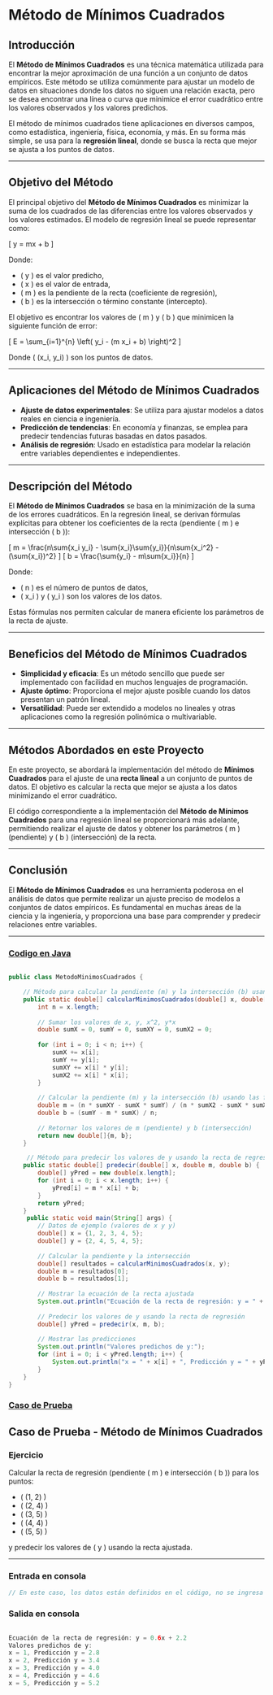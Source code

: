 # **Método de Mínimos Cuadrados**

## **Introducción**

El **Método de Mínimos Cuadrados** es una técnica matemática utilizada para encontrar la mejor aproximación de una función a un conjunto de datos empíricos. Este método se utiliza comúnmente para ajustar un modelo de datos en situaciones donde los datos no siguen una relación exacta, pero se desea encontrar una línea o curva que minimice el error cuadrático entre los valores observados y los valores predichos.

El método de mínimos cuadrados tiene aplicaciones en diversos campos, como estadística, ingeniería, física, economía, y más. En su forma más simple, se usa para la **regresión lineal**, donde se busca la recta que mejor se ajusta a los puntos de datos.

---

## **Objetivo del Método**

El principal objetivo del **Método de Mínimos Cuadrados** es minimizar la suma de los cuadrados de las diferencias entre los valores observados y los valores estimados. El modelo de regresión lineal se puede representar como:

\[
y = mx + b
\]

Donde:
- \( y \) es el valor predicho,
- \( x \) es el valor de entrada,
- \( m \) es la pendiente de la recta (coeficiente de regresión),
- \( b \) es la intersección o término constante (intercepto).

El objetivo es encontrar los valores de \( m \) y \( b \) que minimicen la siguiente función de error:

\[
E = \sum_{i=1}^{n} \left( y_i - (m x_i + b) \right)^2
\]

Donde \( (x_i, y_i) \) son los puntos de datos.

---

## **Aplicaciones del Método de Mínimos Cuadrados**

- **Ajuste de datos experimentales**: Se utiliza para ajustar modelos a datos reales en ciencia e ingeniería.
- **Predicción de tendencias**: En economía y finanzas, se emplea para predecir tendencias futuras basadas en datos pasados.
- **Análisis de regresión**: Usado en estadística para modelar la relación entre variables dependientes e independientes.

---

## **Descripción del Método**

El **Método de Mínimos Cuadrados** se basa en la minimización de la suma de los errores cuadráticos. En la regresión lineal, se derivan fórmulas explícitas para obtener los coeficientes de la recta (pendiente \( m \) e intersección \( b \)):

\[
m = \frac{n\sum{x_i y_i} - \sum{x_i}\sum{y_i}}{n\sum{x_i^2} - (\sum{x_i})^2}
\]
\[
b = \frac{\sum{y_i} - m\sum{x_i}}{n}
\]

Donde:
- \( n \) es el número de puntos de datos,
- \( x_i \) y \( y_i \) son los valores de los datos.

Estas fórmulas nos permiten calcular de manera eficiente los parámetros de la recta de ajuste.

---

## **Beneficios del Método de Mínimos Cuadrados**

- **Simplicidad y eficacia**: Es un método sencillo que puede ser implementado con facilidad en muchos lenguajes de programación.
- **Ajuste óptimo**: Proporciona el mejor ajuste posible cuando los datos presentan un patrón lineal.
- **Versatilidad**: Puede ser extendido a modelos no lineales y otras aplicaciones como la regresión polinómica o multivariable.

---

## **Métodos Abordados en este Proyecto**

En este proyecto, se abordará la implementación del método de **Mínimos Cuadrados** para el ajuste de una **recta lineal** a un conjunto de puntos de datos. El objetivo es calcular la recta que mejor se ajusta a los datos minimizando el error cuadrático.

El código correspondiente a la implementación del **Método de Mínimos Cuadrados** para una regresión lineal se proporcionará más adelante, permitiendo realizar el ajuste de datos y obtener los parámetros \( m \) (pendiente) y \( b \) (intersección) de la recta.

---

## **Conclusión**

El **Método de Mínimos Cuadrados** es una herramienta poderosa en el análisis de datos que permite realizar un ajuste preciso de modelos a conjuntos de datos empíricos. Es fundamental en muchas áreas de la ciencia y la ingeniería, y proporciona una base para comprender y predecir relaciones entre variables.

---

### [Codigo en Java](MinimosCuadrados.java)

```java

public class MetodoMinimosCuadrados {

    // Método para calcular la pendiente (m) y la intersección (b) usando el método de mínimos cuadrados
    public static double[] calcularMinimosCuadrados(double[] x, double[] y) {
        int n = x.length;
        
        // Sumar los valores de x, y, x^2, y*x
        double sumX = 0, sumY = 0, sumXY = 0, sumX2 = 0;
        
        for (int i = 0; i < n; i++) {
            sumX += x[i];
            sumY += y[i];
            sumXY += x[i] * y[i];
            sumX2 += x[i] * x[i];
        }
        
        // Calcular la pendiente (m) y la intersección (b) usando las fórmulas de mínimos cuadrados
        double m = (n * sumXY - sumX * sumY) / (n * sumX2 - sumX * sumX);
        double b = (sumY - m * sumX) / n;
        
        // Retornar los valores de m (pendiente) y b (intersección)
        return new double[]{m, b};
    }

     // Método para predecir los valores de y usando la recta de regresión y = mx + b
    public static double[] predecir(double[] x, double m, double b) {
        double[] yPred = new double[x.length];
        for (int i = 0; i < x.length; i++) {
            yPred[i] = m * x[i] + b;
        }
        return yPred;
    }
     public static void main(String[] args) {
        // Datos de ejemplo (valores de x y y)
        double[] x = {1, 2, 3, 4, 5};
        double[] y = {2, 4, 5, 4, 5};
        
        // Calcular la pendiente y la intersección
        double[] resultados = calcularMinimosCuadrados(x, y);
        double m = resultados[0];
        double b = resultados[1];
        
        // Mostrar la ecuación de la recta ajustada
        System.out.println("Ecuación de la recta de regresión: y = " + m + "x + " + b);
        
        // Predecir los valores de y usando la recta de regresión
        double[] yPred = predecir(x, m, b);
        
        // Mostrar las predicciones
        System.out.println("Valores predichos de y:");
        for (int i = 0; i < yPred.length; i++) {
            System.out.println("x = " + x[i] + ", Predicción y = " + yPred[i]);
        }
    }
}

```

### [Caso de Prueba](Casos_de_Prueba.md) 

## Caso de Prueba - Método de Mínimos Cuadrados

### **Ejercicio**

Calcular la recta de regresión (pendiente \( m \) e intersección \( b \)) para los puntos:

- \( (1, 2) \)
- \( (2, 4) \)
- \( (3, 5) \)
- \( (4, 4) \)
- \( (5, 5) \)

y predecir los valores de \( y \) usando la recta ajustada.

---

### **Entrada en consola**

```java
// En este caso, los datos están definidos en el código, no se ingresa nada por consola.
```

### **Salida en consola**

```java

Ecuación de la recta de regresión: y = 0.6x + 2.2
Valores predichos de y:
x = 1, Predicción y = 2.8
x = 2, Predicción y = 3.4
x = 3, Predicción y = 4.0
x = 4, Predicción y = 4.6
x = 5, Predicción y = 5.2

```

